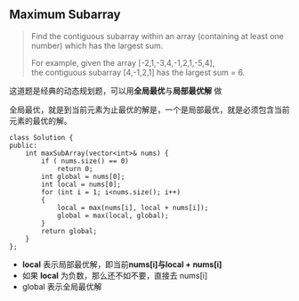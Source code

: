 ## Maximum Subarray

> Find the contiguous subarray within an array \(containing at least one number\) which has the largest sum.
>
> For example, given the array \[-2,1,-3,4,-1,2,1,-5,4\],  
> the contiguous subarray \[4,-1,2,1\] has the largest sum = 6.

这道题是经典的动态规划题，可以用**全局最优**与**局部最优解** 做

全局最优，就是到当前元素为止最优的解是，一个是局部最优，就是必须包含当前元素的最优的解。

```
class Solution {
public:
    int maxSubArray(vector<int>& nums) {
        if ( nums.size() == 0)
            return 0;
        int global = nums[0];
        int local = nums[0];
        for (int i = 1; i<nums.size(); i++)
        {
            local = max(nums[i], local + nums[i]);
            global = max(local, global);
        }
        return global;
    }
};
```

* **local** 表示局部最优解，即当前**nums\[i\]**与**local + nums\[i\]**
* 如果 **local** 为负数，那么还不如不要，直接去 nums\[i\]
* global 表示全局最优解



